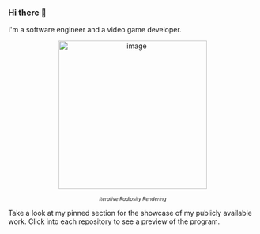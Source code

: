 ### Hi there 👋

I'm a software engineer and a video game developer. 

<p align="center">
  <img src="https://github.com/user-attachments/assets/21dd47d9-c180-426f-8227-edb1253c6c81" alt="image" style="height: 300px;">
</p>
<p align="center" style="font-size: 10px;">
    <em>Iterative Radiosity Rendering</em>
</p>

Take a look at my pinned section for the showcase of my publicly available work. Click into each repository to see a preview of the program.

<!--
**rui-han-crh/rui-han-crh** is a ✨ _special_ ✨ repository because its `README.md` (this file) appears on your GitHub profile.

Here are some ideas to get you started:

- 🔭 I’m currently working on ...
- 🌱 I’m currently learning ...
- 👯 I’m looking to collaborate on ...
- 🤔 I’m looking for help with ...
- 💬 Ask me about ...
- 📫 How to reach me: ...
- 😄 Pronouns: ...
- ⚡ Fun fact: ...
-->
